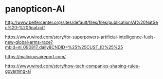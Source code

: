 # panopticon-AI

http://www.belfercenter.org/sites/default/files/files/publication/AI%20NatSec%20-%20final.pdf

https://www.wired.com/story/for-superpowers-artificial-intelligence-fuels-new-global-arms-race?mbid=nl_090817_daily&CNDID=%25%25CUST_ID%25%25

https://maliciousaireport.com/

https://www.wired.com/story/how-tech-companies-shaping-rules-governing-ai
